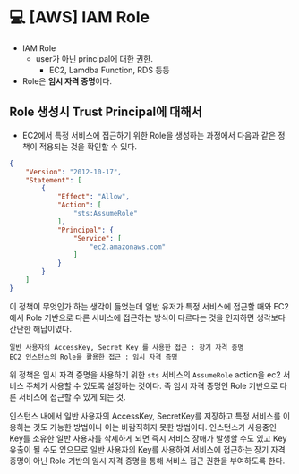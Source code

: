 💻 [AWS] IAM Role
=================

* IAM Role
    * user가 아닌 principal에 대한 권한.
        * EC2, Lamdba Function, RDS 등등
* Role은 **임시 자격 증명**이다.

## Role 생성시 Trust Principal에 대해서
* EC2에서 특정 서비스에 접근하기 위한 Role을 생성하는 과정에서 다음과 같은 정책이 적용되는 것을 확인할 수 있다.
```json
{
    "Version": "2012-10-17",
    "Statement": [
        {
            "Effect": "Allow",
            "Action": [
                "sts:AssumeRole"
            ],
            "Principal": {
                "Service": [
                    "ec2.amazonaws.com"
                ]
            }
        }
    ]
}
```

이 정책이 무엇인가 하는 생각이 들었는데 일반 유저가 특정 서비스에 접근할 때와 EC2에서 Role 기반으로 다른 서비스에 접근하는 방식이 다르다는 것을 인지하면 생각보다 간단한 해답이였다.
```
일반 사용자의 AccessKey, Secret Key 를 사용한 접근 : 장기 자격 증명
EC2 인스턴스의 Role을 활용한 접근 : 임시 자격 증명
```
위 정책은 임시 자격 증명을 사용하기 위한 `sts` 서비스의 `AssumeRole` action을 ec2 서비스 주체가 사용할 수 있도록 설정하는 것이다. 즉 임시 자격 증명인 Role 기반으로 다른 서비스에 접근할 수 있게 되는 것.

인스턴스 내에서 일반 사용자의 AccessKey, SecretKey를 저장하고 특정 서비스를 이용하는 것도 가능한 방법이나 이는 바람직하지 못한 방법이다. 인스턴스가 사용중인 Key를 소유한 일반 사용자를 삭제하게 되면 즉시 서비스 장애가 발생할 수도 있고 Key 유출이 될 수도 있으므로 일반 사용자의 Key를 사용하여 서비스에 접근하는 장기 자격 증명이 아닌 Role 기반의 임시 자격 증명을 통해 서비스 접근 권한을 부여하도록 한다.
